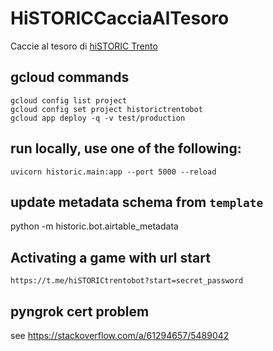 # HiSTORICCacciaAlTesoro
Caccie al tesoro di [hiSTORIC Trento](https://www.historictrento.it)

## gcloud commands
```
gcloud config list project
gcloud config set project historictrentobot
gcloud app deploy -q -v test/production
```

## run locally, use one of the following:
`uvicorn historic.main:app --port 5000 --reload`

## update metadata schema from `template`
python -m historic.bot.airtable_metadata

## Activating a game with url start
`https://t.me/hiSTORICtrentobot?start=secret_password`

## pyngrok cert problem
see https://stackoverflow.com/a/61294657/5489042
